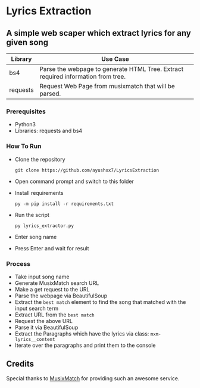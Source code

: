 # Lyrics Extraction

## A simple web scaper which extract lyrics for any given song

| Library  | Use Case                                                                         |
| -------- | -------------------------------------------------------------------------------- |
| bs4      | Parse the webpage to generate HTML Tree. Extract required information from tree. |
| requests | Request Web Page from musixmatch that will be parsed.                            |

### Prerequisites

- Python3
- Libraries: requests and bs4

### How To Run

- Clone the repository

  ```
  git clone https://github.com/ayushxx7/LyricsExtraction
  ```

- Open command prompt and switch to this folder
- Install requirements

  ```
  py -m pip install -r requirements.txt
  ```

- Run the script
  ```
  py lyrics_extractor.py
  ```
- Enter song name
- Press Enter and wait for result

### Process

- Take input song name
- Generate MusixMatch search URL
- Make a get request to the URL
- Parse the webpage via BeautifulSoup
- Extract the `best match` element to find the song that matched with the input search term
- Extract URL from the `best match`
- Request the above URL
- Parse it via BeautifulSoup
- Extract the Paragraphs which have the lyrics via class: `mxm-lyrics__content`
- Iterate over the paragraphs and print them to the console

## Credits

Special thanks to [MusixMatch](https://www.musixmatch.com/) for providing such an awesome service.
